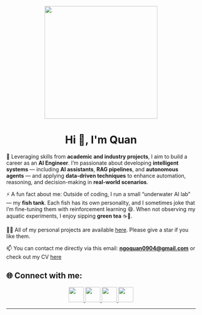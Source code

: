 <p align="center">
  <img src="https://media4.giphy.com/media/v1.Y2lkPTc5MGI3NjExa2RlM2Rudmg0YjY1aTUwZWV6ZnpyaTk0dW5scXZ2dHYyYzVpeWVrcyZlcD12MV9pbnRlcm5hbF9naWZfYnlfaWQmY3Q9Zw/RH27yHpI7CKt7xTqbx/giphy.gif" width="300"/>
</p>
<div align="center">
  <h1>Hi 👋, I'm Quan</h1>
</div>

🌱 Leveraging skills from **academic and industry projects**, I aim to build a career as an **AI Engineer**. I’m passionate about developing **intelligent systems** — including **AI assistants**, **RAG pipelines**, and **autonomous agents** — and applying **data-driven techniques** to enhance automation, reasoning, and decision-making in **real-world scenarios**.

⚡ A fun fact about me: Outside of coding, I run a small “underwater AI lab” — my **fish tank**. Each fish has its own personality, and I sometimes joke that I’m fine-tuning them with reinforcement learning 😄. When not observing my aquatic experiments, I enjoy sipping **green tea** ☕🐠.

👨‍💻 All of my personal projects are available [here](https://github.com/ngoquan0904). Please give a star if you like them.

📫 You can contact me directly via this email: **ngoquan0904@gmail.com** or check out my CV [here](https://drive.google.com/file/d/18IZAC1v84ZCIvvrmtZWkLncdU3C61mZS/view?usp=sharing)
## 🌐 Connect with me:

<p align="center">
  <a href="https://www.linkedin.com/in/trungviet17/" target="_blank">
    <img src="https://skillicons.dev/icons?i=linkedin" width="40" />
  </a>
  <a href="https://kaggle.com/trungviet17" target="_blank">
    <img src="https://skillicons.dev/icons?i=kaggle" width="40" />
  </a>
  <a href="https://facebook.com/trungviet17" target="_blank">
    <img src="https://skillicons.dev/icons?i=facebook" width="40" />
  </a>
  <a href="mailto:trungviet17@gmail.com" target="_blank">
    <img src="https://cdn.jsdelivr.net/gh/devicons/devicon/icons/google/google-original.svg" width="40"/>
  </a>
</p>

---
